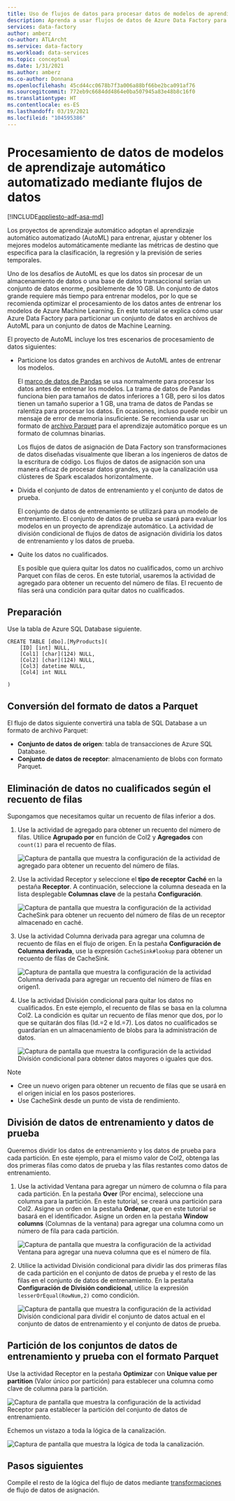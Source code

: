 ```yaml
---
title: Uso de flujos de datos para procesar datos de modelos de aprendizaje automático automatizado (AutoML)
description: Aprenda a usar flujos de datos de Azure Data Factory para procesar los datos de los modelos de aprendizaje automático automatizado (AutoML).
services: data-factory
author: amberz
co-author: ATLArcht
ms.service: data-factory
ms.workload: data-services
ms.topic: conceptual
ms.date: 1/31/2021
ms.author: amberz
ms.co-author: Donnana
ms.openlocfilehash: 45cd44cc0678b7f3a006a88bf66be2bca091af76
ms.sourcegitcommit: 772eb9c6684dd4864e0ba507945a83e48b8c16f0
ms.translationtype: HT
ms.contentlocale: es-ES
ms.lasthandoff: 03/19/2021
ms.locfileid: "104595386"
---
```

# <a name="process-data-from-automated-machine-learning-models-by-using-data-flows"></a>Procesamiento de datos de modelos de aprendizaje automático automatizado mediante flujos de datos

[!INCLUDE[appliesto-adf-asa-md](includes/appliesto-adf-asa-md.md)]

Los proyectos de aprendizaje automático adoptan el aprendizaje automático automatizado (AutoML) para entrenar, ajustar y obtener los mejores modelos automáticamente mediante las métricas de destino que especifica para la clasificación, la regresión y la previsión de series temporales.

Uno de los desafíos de AutoML es que los datos sin procesar de un almacenamiento de datos o una base de datos transaccional serían un conjunto de datos enorme, posiblemente de 10 GB. Un conjunto de datos grande requiere más tiempo para entrenar modelos, por lo que se recomienda optimizar el procesamiento de los datos antes de entrenar los modelos de Azure Machine Learning. En este tutorial se explica cómo usar Azure Data Factory para particionar un conjunto de datos en archivos de AutoML para un conjunto de datos de Machine Learning.

El proyecto de AutoML incluye los tres escenarios de procesamiento de datos siguientes:

* Particione los datos grandes en archivos de AutoML antes de entrenar los modelos.

     El [marco de datos de Pandas](https://pandas.pydata.org/pandas-docs/stable/getting_started/overview.html) se usa normalmente para procesar los datos antes de entrenar los modelos. La trama de datos de Pandas funciona bien para tamaños de datos inferiores a 1 GB, pero si los datos tienen un tamaño superior a 1 GB, una trama de datos de Pandas se ralentiza para procesar los datos. En ocasiones, incluso puede recibir un mensaje de error de memoria insuficiente. Se recomienda usar un formato de [archivo Parquet](https://parquet.apache.org/) para el aprendizaje automático porque es un formato de columnas binarias.
    
     Los flujos de datos de asignación de Data Factory son transformaciones de datos diseñadas visualmente que liberan a los ingenieros de datos de la escritura de código. Los flujos de datos de asignación son una manera eficaz de procesar datos grandes, ya que la canalización usa clústeres de Spark escalados horizontalmente.

* Divida el conjunto de datos de entrenamiento y el conjunto de datos de prueba.
    
    El conjunto de datos de entrenamiento se utilizará para un modelo de entrenamiento. El conjunto de datos de prueba se usará para evaluar los modelos en un proyecto de aprendizaje automático. La actividad de división condicional de flujos de datos de asignación dividiría los datos de entrenamiento y los datos de prueba.

* Quite los datos no cualificados.

    Es posible que quiera quitar los datos no cualificados, como un archivo Parquet con filas de ceros. En este tutorial, usaremos la actividad de agregado para obtener un recuento del número de filas. El recuento de filas será una condición para quitar datos no cualificados.

## <a name="preparation"></a>Preparación

Use la tabla de Azure SQL Database siguiente.

```
CREATE TABLE [dbo].[MyProducts](
    [ID] [int] NULL,
    [Col1] [char](124) NULL,
    [Col2] [char](124) NULL,
    [Col3] datetime NULL,
    [Col4] int NULL

) 

```

## <a name="convert-data-format-to-parquet"></a>Conversión del formato de datos a Parquet

El flujo de datos siguiente convertirá una tabla de SQL Database a un formato de archivo Parquet:

- **Conjunto de datos de origen**: tabla de transacciones de Azure SQL Database.
- **Conjunto de datos de receptor**: almacenamiento de blobs con formato Parquet.

## <a name="remove-unqualified-data-based-on-row-count"></a>Eliminación de datos no cualificados según el recuento de filas

Supongamos que necesitamos quitar un recuento de filas inferior a dos.

1. Use la actividad de agregado para obtener un recuento del número de filas. Utilice **Agrupado por** en función de Col2 y **Agregados** con `count(1)` para el recuento de filas.

    ![Captura de pantalla que muestra la configuración de la actividad de agregado para obtener un recuento del número de filas.](./media/scenario-dataflow-process-data-aml-models/aggregate-activity-addrowcount.png)

1. Use la actividad Receptor y seleccione el **tipo de receptor** **Caché** en la pestaña **Receptor**. A continuación, seleccione la columna deseada en la lista desplegable **Columnas clave** de la pestaña **Configuración**.

    ![Captura de pantalla que muestra la configuración de la actividad CacheSink para obtener un recuento del número de filas de un receptor almacenado en caché.](./media/scenario-dataflow-process-data-aml-models/cachesink-activity-addrowcount.png)

1. Use la actividad Columna derivada para agregar una columna de recuento de filas en el flujo de origen. En la pestaña **Configuración de Columna derivada**, use la expresión `CacheSink#lookup` para obtener un recuento de filas de CacheSink.

    ![Captura de pantalla que muestra la configuración de la actividad Columna derivada para agregar un recuento del número de filas en origen1.](./media/scenario-dataflow-process-data-aml-models/derived-column-activity-rowcount-source-1.png)

1. Use la actividad División condicional para quitar los datos no cualificados. En este ejemplo, el recuento de filas se basa en la columna Col2. La condición es quitar un recuento de filas menor que dos, por lo que se quitarán dos filas (Id.=2 e Id.=7). Los datos no cualificados se guardarían en un almacenamiento de blobs para la administración de datos.

    ![Captura de pantalla que muestra la configuración de la actividad División condicional para obtener datos mayores o iguales que dos.](./media/scenario-dataflow-process-data-aml-models/conditionalsplit-greater-or-equal-than-2.png)

> [!NOTE]
>    * Cree un nuevo origen para obtener un recuento de filas que se usará en el origen inicial en los pasos posteriores.
>    * Use CacheSink desde un punto de vista de rendimiento.

## <a name="split-training-data-and-test-data"></a>División de datos de entrenamiento y datos de prueba

Queremos dividir los datos de entrenamiento y los datos de prueba para cada partición. En este ejemplo, para el mismo valor de Col2, obtenga las dos primeras filas como datos de prueba y las filas restantes como datos de entrenamiento.

1. Use la actividad Ventana para agregar un número de columna o fila para cada partición. En la pestaña **Over** (Por encima), seleccione una columna para la partición. En este tutorial, se creará una partición para Col2. Asigne un orden en la pestaña **Ordenar**, que en este tutorial se basará en el identificador. Asigne un orden en la pestaña **Window columns** (Columnas de la ventana) para agregar una columna como un número de fila para cada partición.

    ![Captura de pantalla que muestra la configuración de la actividad Ventana para agregar una nueva columna que es el número de fila.](./media/scenario-dataflow-process-data-aml-models/window-activity-add-row-number.png)

1. Utilice la actividad División condicional para dividir las dos primeras filas de cada partición en el conjunto de datos de prueba y el resto de las filas en el conjunto de datos de entrenamiento. En la pestaña **Configuración de División condicional**, utilice la expresión `lesserOrEqual(RowNum,2)` como condición.

    ![Captura de pantalla que muestra la configuración de la actividad División condicional para dividir el conjunto de datos actual en el conjunto de datos de entrenamiento y el conjunto de datos de prueba.](./media/scenario-dataflow-process-data-aml-models/split-training-dataset-test-dataset.png)

## <a name="partition-the-training-and-test-datasets-with-parquet-format"></a>Partición de los conjuntos de datos de entrenamiento y prueba con el formato Parquet

Use la actividad Receptor en la pestaña **Optimizar** con **Unique value per partition** (Valor único por partición) para establecer una columna como clave de columna para la partición.

![Captura de pantalla que muestra la configuración de la actividad Receptor para establecer la partición del conjunto de datos de entrenamiento.](./media/scenario-dataflow-process-data-aml-models/partition-training-dataset-sink.png)

Echemos un vistazo a toda la lógica de la canalización.

![Captura de pantalla que muestra la lógica de toda la canalización.](./media/scenario-dataflow-process-data-aml-models/entire-pipeline.png)

## <a name="next-steps"></a>Pasos siguientes

Compile el resto de la lógica del flujo de datos mediante [transformaciones](concepts-data-flow-overview.md) de flujo de datos de asignación.
